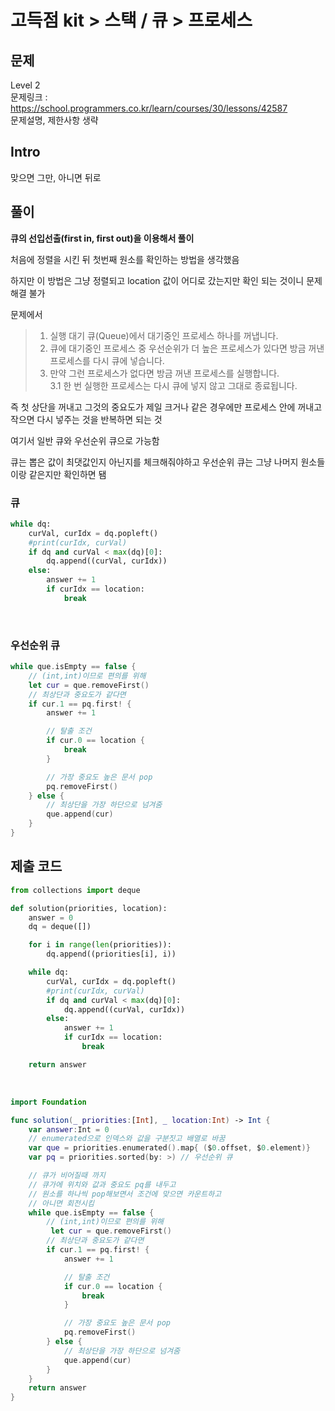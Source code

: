 # 고득점 kit > 스택 / 큐 > 프로세스

## 문제

Level 2
<br/>
문제링크 : https://school.programmers.co.kr/learn/courses/30/lessons/42587
<br/>
문제설명, 제한사항 생략
<br/>

## Intro

맞으면 그만, 아니면 뒤로
<br/>

## 풀이

**큐의 선입선출(first in, first out)을 이용해서 풀이**
<br/>

처음에 정렬을 시킨 뒤 첫번째 원소를 확인하는 방법을 생각했음
<br/>

하지만 이 방법은 그냥 정렬되고 location 값이 어디로 갔는지만 확인 되는 것이니 문제해결 불가
<br/>

문제에서
<br/>

> 1. 실행 대기 큐(Queue)에서 대기중인 프로세스 하나를 꺼냅니다.
>    <br/>
> 2. 큐에 대기중인 프로세스 중 우선순위가 더 높은 프로세스가 있다면 방금 꺼낸 프로세스를 다시 큐에 넣습니다.
>    <br/>
> 3. 만약 그런 프로세스가 없다면 방금 꺼낸 프로세스를 실행합니다.
>    <br/>
>    3.1 한 번 실행한 프로세스는 다시 큐에 넣지 않고 그대로 종료됩니다.
>    <br/>

즉 첫 상단을 꺼내고 그것의 중요도가 제일 크거나 같은 경우에만 프로세스 안에 꺼내고 작으면 다시 넣주는 것을 반복하면 되는 것
<br/>

여기서 일반 큐와 우선순위 큐으로 가능함
<br/>

큐는 뽑은 값이 최댓값인지 아닌지를 체크해줘야하고 우선순위 큐는 그냥 나머지 원소들이랑 같은지만 확인하면 됌
<br/>

### 큐

```python
while dq:
    curVal, curIdx = dq.popleft()
    #print(curIdx, curVal)
    if dq and curVal < max(dq)[0]:
        dq.append((curVal, curIdx))
    else:
        answer += 1
        if curIdx == location:
            break
```

<br/>

### 우선순위 큐

```swift
while que.isEmpty == false {
    // (int,int)이므로 편의를 위해
    let cur = que.removeFirst()
    // 최상단과 중요도가 같다면
    if cur.1 == pq.first! {
        answer += 1

        // 탈출 조건
        if cur.0 == location {
            break
        }

        // 가장 중요도 높은 문서 pop
        pq.removeFirst()
    } else {
        // 최상단을 가장 하단으로 넘겨줌
        que.append(cur)
    }
}
```

## 제출 코드

```python
from collections import deque

def solution(priorities, location):
    answer = 0
    dq = deque([])

    for i in range(len(priorities)):
        dq.append((priorities[i], i))

    while dq:
        curVal, curIdx = dq.popleft()
        #print(curIdx, curVal)
        if dq and curVal < max(dq)[0]:
            dq.append((curVal, curIdx))
        else:
            answer += 1
            if curIdx == location:
                break

    return answer
```

<br/>

```swift
import Foundation

func solution(_ priorities:[Int], _ location:Int) -> Int {
    var answer:Int = 0
    // enumerated으로 인덱스와 값을 구분짓고 배열로 바꿈
    var que = priorities.enumerated().map{ ($0.offset, $0.element)}
    var pq = priorities.sorted(by: >) // 우선순위 큐

    // 큐가 비어질때 까지
    // 큐가에 위치와 값과 중요도 pq를 내두고
    // 원소를 하나씩 pop해보면서 조건에 맞으면 카운트하고
    // 아니면 회전시킴
    while que.isEmpty == false {
        // (int,int)이므로 편의를 위해
         let cur = que.removeFirst()
        // 최상단과 중요도가 같다면
        if cur.1 == pq.first! {
            answer += 1

            // 탈출 조건
            if cur.0 == location {
                break
            }

            // 가장 중요도 높은 문서 pop
            pq.removeFirst()
        } else {
            // 최상단을 가장 하단으로 넘겨줌
            que.append(cur)
        }
    }
    return answer
}
```

